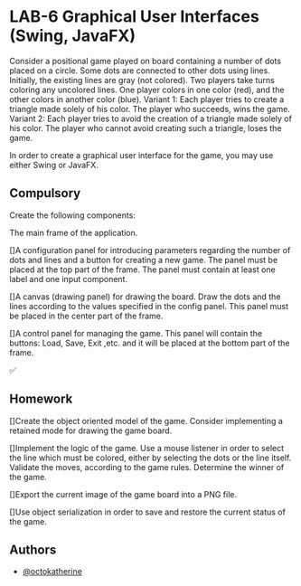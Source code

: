 
# LAB-6 Graphical User Interfaces (Swing, JavaFX)
Consider a positional game played on board containing a number of dots placed on a circle. Some dots are connected to other dots using lines. Initially, the existing lines are gray (not colored).
Two players take turns coloring any uncolored lines. One player colors in one color (red), and the other colors in another color (blue).
Variant 1: Each player tries to create a triangle made solely of his color. The player who succeeds, wins the game.
Variant 2: Each player tries to avoid the creation of a triangle made solely of his color. The player who cannot avoid creating such a triangle, loses the game.

In order to create a graphical user interface for the game, you may use either Swing or JavaFX.






## Compulsory
Create the following components:

The main frame of the application.

[]A configuration panel for introducing parameters regarding the number of dots and lines and a button for creating a new game. The panel must be placed at the top part of the frame. The panel must contain at least one label and one input component.

[]A canvas (drawing panel) for drawing the board. Draw the dots and the lines according to the values specified in the config panel. This panel must be placed in the center part of the frame.

[]A control panel for managing the game. This panel will contain the buttons: Load, Save, Exit ,etc. and it will be placed at the bottom part of the frame.

✅ 
## Homework
[]Create the object oriented model of the game. Consider implementing a retained mode for drawing the game board.

[]Implement the logic of the game. Use a mouse listener in order to select the line which must be colored, either by selecting the dots or the line itself. Validate the moves, according to the game rules. Determine the winner of the game.

[]Export the current image of the game board into a PNG file.

[]Use object serialization in order to save and restore the current status of the game.


## Authors

- [@octokatherine](https://github.com/Oana-Florentina)

